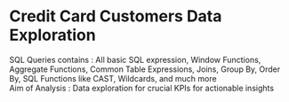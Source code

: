 # Credit Card Customers Data Exploration
SQL Queries contains : All basic SQL expression, Window Functions, Aggregate Functions, Common Table Expressions, Joins, Group By, Order By, SQL Functions like CAST,                          Wildcards, and much more  
Aim of Analysis      : Data exploration for crucial KPIs for actionable insights
